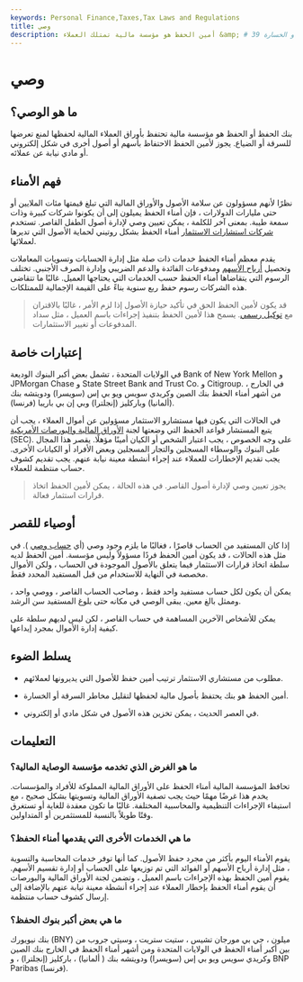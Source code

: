 ```yaml
---
keywords: Personal Finance,Taxes,Tax Laws and Regulations
title: وصي
description: أمين الحفظ هو مؤسسة مالية تمتلك العملاء &amp; # 39 ؛ الأوراق المالية في شكل إلكتروني أو مادي لتقليل مخاطر السرقة أو الخسارة.
---
```


# وصي
## ما هو الوصي؟

بنك الحفظ أو الحفظ هو مؤسسة مالية تحتفظ بأوراق العملاء المالية لحفظها لمنع تعرضها للسرقة أو الضياع. يجوز لأمين الحفظ الاحتفاظ بأسهم أو أصول أخرى في شكل إلكتروني أو مادي نيابة عن عملائه.

## فهم الأمناء

نظرًا لأنهم مسؤولون عن سلامة الأصول والأوراق المالية التي تبلغ قيمتها مئات الملايين أو حتى مليارات الدولارات ، فإن أمناء الحفظ يميلون إلى أن يكونوا شركات كبيرة وذات سمعة طيبة. بمعنى آخر للكلمة ، يمكن تعيين وصي لإدارة أصول الطفل القاصر. تستخدم [شركات استشارات الاستثمار](/ria) أمناء الحفظ بشكل روتيني لحماية الأصول التي تديرها لعملائها.

يقدم معظم أمناء الحفظ خدمات ذات صلة مثل إدارة الحسابات وتسويات المعاملات وتحصيل [أرباح الأسهم](/dividend) ومدفوعات الفائدة والدعم الضريبي وإدارة الصرف الأجنبي. تختلف الرسوم التي يتقاضاها أمناء الحفظ حسب الخدمات التي يحتاجها العميل. غالبًا ما تتقاضى هذه الشركات رسوم حفظ ربع سنوية بناءً على القيمة الإجمالية للممتلكات.

> قد يكون لأمين الحفظ الحق في تأكيد حيازة الأصول إذا لزم الأمر ، غالبًا بالاقتران مع [توكيل رسمي](/powerofattorney). يسمح هذا لأمين الحفظ بتنفيذ إجراءات باسم العميل ، مثل سداد المدفوعات أو تغيير الاستثمارات.

>

## إعتبارات خاصة

في الولايات المتحدة ، تشمل بعض أكبر البنوك الوديعة Bank of New York Mellon و JPMorgan Chase و State Street Bank and Trust Co. و Citigroup. في الخارج ، من أشهر أمناء الحفظ بنك الصين وكريدي سويس ويو بي إس (سويسرا) ودويتشه بنك (ألمانيا) وباركليز (إنجلترا) وبي إن بي باريبا (فرنسا).

في الحالات التي يكون فيها مستشارو الاستثمار مسؤولين عن أموال العملاء ، يجب أن يتبع المستشار قواعد الحفظ التي وضعتها لجنة [الأوراق المالية والبورصات الأمريكية](/sec) (SEC). على وجه الخصوص ، يجب اعتبار الشخص أو الكيان أمينًا مؤهلًا. يقصر هذا المجال على البنوك والوسطاء المسجلين والتجار المسجلين وبعض الأفراد أو الكيانات الأخرى. يجب تقديم الإخطارات للعملاء عند إجراء أنشطة معينة نيابة عنهم. يجب تقديم كشوف حساب منتظمة للعملاء.

> يجوز تعيين وصي لإدارة أصول القاصر. في هذه الحالة ، يمكن لأمين الحفظ اتخاذ قرارات استثمار فعالة.

>

## أوصياء للقصر

إذا كان المستفيد من الحساب قاصرًا ، فغالبًا ما يلزم وجود وصي (أي [حساب وصي](/custodialaccount) ). في مثل هذه الحالات ، قد يكون أمين الحفظ فردًا مسؤولاً وليس مؤسسة. أمين الحفظ لديه سلطة اتخاذ قرارات الاستثمار فيما يتعلق بالأصول الموجودة في الحساب ، ولكن الأموال مخصصة في النهاية للاستخدام من قبل المستفيد المحدد فقط.

يمكن أن يكون لكل حساب مستفيد واحد فقط ، وصاحب الحساب القاصر ، ووصي واحد ، وممثل بالغ معين. يبقى الوصي في مكانه حتى بلوغ المستفيد سن الرشد.

يمكن للأشخاص الآخرين المساهمة في حساب القاصر ، لكن ليس لديهم سلطة على كيفية إدارة الأموال بمجرد إيداعها.

## يسلط الضوء

- مطلوب من مستشاري الاستثمار ترتيب أمين حفظ للأصول التي يديرونها لعملائهم.

- أمين الحفظ هو بنك يحتفظ بأصول مالية لحفظها لتقليل مخاطر السرقة أو الخسارة.

- في العصر الحديث ، يمكن تخزين هذه الأصول في شكل مادي أو إلكتروني.

## التعليمات

### ما هو الغرض الذي تخدمه مؤسسة الوصاية المالية؟

تحافظ المؤسسة المالية أمناء الحفظ على الأوراق المالية المملوكة للأفراد والمؤسسات. يخدم هذا غرضًا مهمًا حيث يجب تصفية الأوراق المالية وتسويتها بشكل صحيح ، مع استيفاء الإجراءات التنظيمية والمحاسبية المختلفة. غالبًا ما تكون معقدة للغاية أو تستغرق وقتًا طويلاً بالنسبة للمستثمرين أو المتداولين.

### ما هي الخدمات الأخرى التي يقدمها أمناء الحفظ؟

يقوم الأمناء اليوم بأكثر من مجرد حفظ الأصول. كما أنها توفر خدمات المحاسبة والتسوية ، مثل إدارة أرباح الأسهم أو الفوائد التي تم توزيعها على الحساب أو إدارة تقسيم الأسهم. يقوم أمين الحفظ بهذه الإجراءات باسم العميل ، وتضمن لجنة الأوراق المالية والبورصات أن يقوم أمناء الحفظ بإخطار العملاء عند إجراء أنشطة معينة نيابة عنهم بالإضافة إلى إرسال كشوف حساب منتظمة.

### ما هي بعض أكبر بنوك الحفظ؟

بنك نيويورك (BNY) ميلون ، جي بي مورجان تشيس ، ستيت ستريت ، وسيتي جروب من بين أكبر أمناء الحفظ في الولايات المتحدة ومن أشهر أمناء الحفظ في الخارج بنك الصين وكريدي سويس ويو بي إس (سويسرا) ودويتشه بنك ( ألمانيا) ، باركليز (إنجلترا) ، و BNP Paribas (فرنسا).

